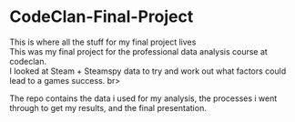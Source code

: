 # CodeClan-Final-Project
This is where all the stuff for my final project lives <br>
This was my final project for the professional data analysis course at codeclan. <br>
I looked at Steam + Steamspy data to try and work out what factors could lead to a games success. br>

The repo contains the data i used for my analysis, the processes i went through to get my results, and the final presentation.<br>
